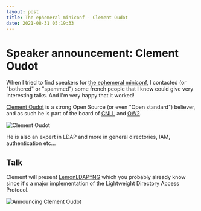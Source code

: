 ```yaml
---
layout: post
title: The ephemeral miniconf - Clement Oudot
date: 2021-08-31 05:19:33
---
```

# Speaker announcement: Clement Oudot
When I tried to find speakers for [the ephemeral miniconf](https://thibaultduponchelle.github.io/the-ephemeral-miniconf/), I contacted (or "bothered" or "spammed") some french people that I knew could give very interesting talks. And I'm very happy that it worked! 

[Clement Oudot](https://fr.linkedin.com/in/clementoudot) is a strong Open Source (or even "Open standard") believer, and as such he is part of the board of [CNLL](https://cnll.fr/) and [OW2](https://www.ow2.org/).

![Clement Oudot](images/eidp3uo84blwkt9drdui.jpeg)

He is also an expert in LDAP and more in general directories, IAM, authentication etc... 

## Talk
Clement will present [LemonLDAP::NG](https://lemonldap-ng.org/welcome/) which you probably already know since it's a major implementation of the Lightweight Directory Access Protocol.

![Announcing Clement Oudot](images/1ssqgy2c3lvf4qr9d58b.png)


